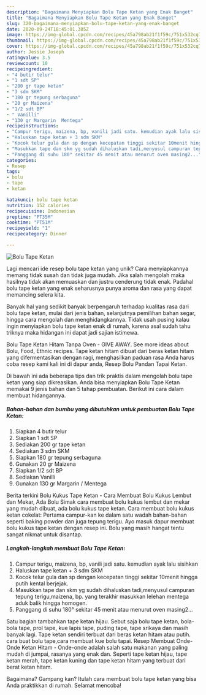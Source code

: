 ```yaml
---
description: "Bagaimana Menyiapkan Bolu Tape Ketan yang Enak Banget"
title: "Bagaimana Menyiapkan Bolu Tape Ketan yang Enak Banget"
slug: 320-bagaimana-menyiapkan-bolu-tape-ketan-yang-enak-banget
date: 2020-09-24T18:45:01.385Z
image: https://img-global.cpcdn.com/recipes/45a798ab21f1f59c/751x532cq70/bolu-tape-ketan-foto-resep-utama.jpg
thumbnail: https://img-global.cpcdn.com/recipes/45a798ab21f1f59c/751x532cq70/bolu-tape-ketan-foto-resep-utama.jpg
cover: https://img-global.cpcdn.com/recipes/45a798ab21f1f59c/751x532cq70/bolu-tape-ketan-foto-resep-utama.jpg
author: Jessie Joseph
ratingvalue: 3.5
reviewcount: 10
recipeingredient:
- "4 butir telur"
- "1 sdt SP"
- "200 gr tape ketan"
- "3 sdm SKM"
- "180 gr tepung serbaguna"
- "20 gr Maizena"
- "1/2 sdt BP"
- " Vanilli"
- "130 gr Margarin  Mentega"
recipeinstructions:
- "Campur terigu, maizena, bp, vanili jadi satu. kemudian ayak lalu sisihkan"
- "Haluskan tape ketan + 3 sdm SKM"
- "Kocok telur gula dan sp dengan kecepatan tinggi sekitar 10menit hingga putih kental berjejak."
- "Masukkan tape dan skm yg sudah dihaluskan tadi,menyusul campuran tepung terigu,maizena, bp. yang terakhir masukkan lelehan mentega aduk balik hingga homogen."
- "Panggang di suhu 180° sekitar 45 menit atau menurut oven masing2..."
categories:
- Resep
tags:
- bolu
- tape
- ketan

katakunci: bolu tape ketan 
nutrition: 152 calories
recipecuisine: Indonesian
preptime: "PT35M"
cooktime: "PT51M"
recipeyield: "1"
recipecategory: Dinner

---
```



![Bolu Tape Ketan](https://img-global.cpcdn.com/recipes/45a798ab21f1f59c/751x532cq70/bolu-tape-ketan-foto-resep-utama.jpg)

Lagi mencari ide resep bolu tape ketan yang unik? Cara menyiapkannya memang tidak susah dan tidak juga mudah. Jika salah mengolah maka hasilnya tidak akan memuaskan dan justru cenderung tidak enak. Padahal bolu tape ketan yang enak seharusnya punya aroma dan rasa yang dapat memancing selera kita.

Banyak hal yang sedikit banyak berpengaruh terhadap kualitas rasa dari bolu tape ketan, mulai dari jenis bahan, selanjutnya pemilihan bahan segar, hingga cara mengolah dan menghidangkannya. Tidak usah pusing kalau ingin menyiapkan bolu tape ketan enak di rumah, karena asal sudah tahu triknya maka hidangan ini dapat jadi sajian istimewa.

Bolu Tape Ketan Hitam Tanpa Oven - GIVE AWAY. See more ideas about Bolu, Food, Ethnic recipes. Tape ketan hitam dibuat dari beras ketan hitam yang difermentasikan dengan ragi, menghasilkan paduan rasa Anda harus coba resep kami kali ini di dapur anda, Resep Bolu Pandan Tapai Ketan.


Di bawah ini ada beberapa tips dan trik praktis dalam mengolah bolu tape ketan yang siap dikreasikan. Anda bisa menyiapkan Bolu Tape Ketan memakai 9 jenis bahan dan 5 tahap pembuatan. Berikut ini cara dalam membuat hidangannya.

<!--inarticleads1-->

##### Bahan-bahan dan bumbu yang dibutuhkan untuk pembuatan Bolu Tape Ketan:

1. Siapkan 4 butir telur
1. Siapkan 1 sdt SP
1. Sediakan 200 gr tape ketan
1. Sediakan 3 sdm SKM
1. Siapkan 180 gr tepung serbaguna
1. Gunakan 20 gr Maizena
1. Siapkan 1/2 sdt BP
1. Sediakan  Vanilli
1. Gunakan 130 gr Margarin / Mentega


Berita terkini Bolu Kukus Tape Ketan - Cara Membuat Bolu Kukus Lembut dan Mekar, Ada Bolu Simak cara membuat bolu kukus lembut dan mekar yang mudah dibuat, ada bolu kukus tape ketan. Cara membuat bolu kukus ketan cokelat: Pertama campur-kan ke dalam satu wadah bahan-bahan seperti baking powder dan juga tepung terigu. Ayo masuk dapur membuat bolu kukus tape ketan dengan resep ini. Bolu yang masih hangat tentu sangat nikmat untuk disantap. 

<!--inarticleads2-->

##### Langkah-langkah membuat Bolu Tape Ketan:

1. Campur terigu, maizena, bp, vanili jadi satu. kemudian ayak lalu sisihkan
1. Haluskan tape ketan + 3 sdm SKM
1. Kocok telur gula dan sp dengan kecepatan tinggi sekitar 10menit hingga putih kental berjejak.
1. Masukkan tape dan skm yg sudah dihaluskan tadi,menyusul campuran tepung terigu,maizena, bp. yang terakhir masukkan lelehan mentega aduk balik hingga homogen.
1. Panggang di suhu 180° sekitar 45 menit atau menurut oven masing2...


Satu bagian tambahkan tape ketan hijau. Sebut saja bolu tape ketan, bola-bola tape, prol tape, kue lapis tape, puding tape, tape srikaya dan masih banyak lagi. Tape ketan sendiri terbuat dari beras ketan hitam atau putih. cara buat bolu tape,cara membuat kue bolu tapai. Resep Membuat Onde-Onde Ketan Hitam - Onde-onde adalah salah satu makanan yang paling mudah di jumpai, rasanya yang enak dan. Seperti tape ketan hijau, tape ketan merah, tape ketan kuning dan tape ketan hitam yang terbuat dari berat ketan hitam. 

Bagaimana? Gampang kan? Itulah cara membuat bolu tape ketan yang bisa Anda praktikkan di rumah. Selamat mencoba!
